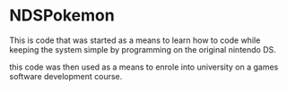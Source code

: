 # NDSPokemon

This is code that was started as a means to learn how to code while keeping the system simple by programming on the original nintendo DS.

this code was then used as a means to enrole into university on a games software development course.